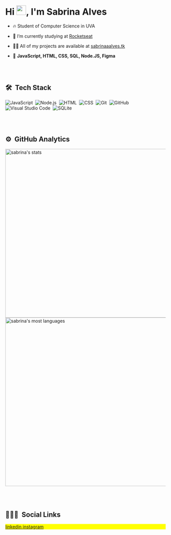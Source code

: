 
<h1 align="left">Hi <img src="https://raw.githubusercontent.com/kaueMarques/kaueMarques/master/hi.gif" width="30px">, I'm Sabrina Alves</h1>

- 🔥 Student of Computer Science in UVA

- 🔭 I’m currently studying at [Rocketseat](https://github.com/Rocketseat)

- 👨‍💻 All of my projects are available at [sabrinaaalves.tk](https://sabrinaalves.tk)

- 💬 **JavaScript, HTML, CSS, SQL, Node.JS, Figma**

<br><br>

## 🛠 &nbsp;Tech Stack

![JavaScript](https://img.shields.io/badge/-JavaScript-05122A?style=flat&logo=javascript)&nbsp;
![Node.js](https://img.shields.io/badge/-Node.js-05122A?style=flat&logo=node.js)&nbsp;
![HTML](https://img.shields.io/badge/-HTML-05122A?style=flat&logo=HTML5)&nbsp;
![CSS](https://img.shields.io/badge/-CSS-05122A?style=flat&logo=CSS3&logoColor=1572B6)&nbsp;
![Git](https://img.shields.io/badge/-Git-05122A?style=flat&logo=git)&nbsp;
![GitHub](https://img.shields.io/badge/-GitHub-05122A?style=flat&logo=github)&nbsp;
![Visual Studio Code](https://img.shields.io/badge/-Visual%20Studio%20Code-05122A?style=flat&logo=visual-studio-code&logoColor=007ACC)&nbsp;
![SQLite](https://img.shields.io/badge/-SQLite-05122A?style=flat&logo=sqlite)&nbsp;

<br><br>

## ⚙️ &nbsp;GitHub Analytics

<p align="left">
<img width="530em" src="https://github-readme-stats.vercel.app/api?username=Sabrina1408&show_icons=true&theme=vision-friendly-dark" alt="sabrina's stats"/>
<img width="530em" src="https://github-readme-stats.vercel.app/api/top-langs/?username=Sabrina1408&layout=compact&theme=vision-friendly-dark" alt="sabrina's most languages"/>
</p>

<br><br>

## 👨🏽‍🦲 &nbsp;Social Links

<p align="left" style="background:yellow">
<a href="https://www.linkedin.com/in/sabrina-a-brito/" target="_blank">
  linkedin
</a>
<a href="https://www.instagram.com/sabrina_cjcj/" target="_blank">
 instagram
</a>
</p>

<!---
Sabrina1408/Sabrina1408 is a ✨ special ✨ repository because its `README.md` (this file) appears on your GitHub profile.
You can click the Preview link to take a look at your changes.
--->
